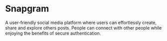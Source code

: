 # Snapgram
A user-friendly social media platform where users can effortlessly create, share and explore others posts. People can connect with other people while enjoying the benefits of secure authentication.

